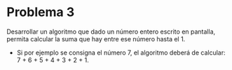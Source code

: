 # Problema 3

Desarrollar un algoritmo que dado un número entero escrito en pantalla, permita calcular la suma que hay entre ese número hasta el 1.

- Si por ejemplo se consigna el número 7, el algoritmo deberá de calcular: 7 + 6 + 5 +
  4 + 3 + 2 + 1.
